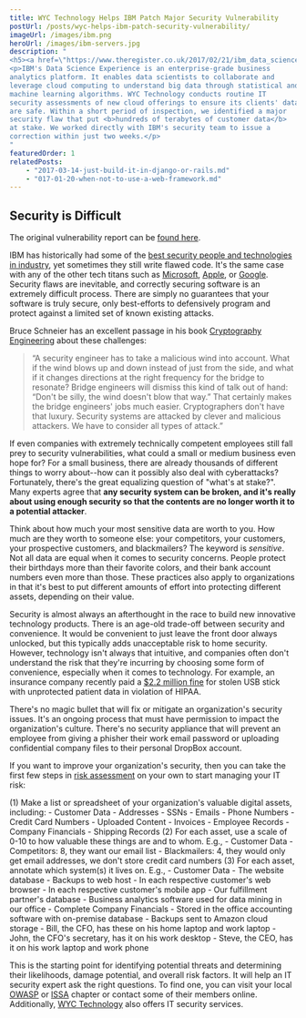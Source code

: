 ```yaml
---
title: WYC Technology Helps IBM Patch Major Security Vulnerability
postUrl: /posts/wyc-helps-ibm-patch-security-vulnerability/
imageUrl: /images/ibm.png
heroUrl: /images/ibm-servers.jpg
description: "
<h5><a href=\"https://www.theregister.co.uk/2017/02/21/ibm_data_science_experience_fixes_docker_security/\" target=\"_blank\"><i class=\"linkify icon\"></i>See Media Coverage at The Register</a></h5>
<p>IBM's Data Science Experience is an enterprise-grade business
analytics platform. It enables data scientists to collaborate and
leverage cloud computing to understand big data through statistical and
machine learning algorithms. WYC Technology conducts routine IT
security assessments of new cloud offerings to ensure its clients' data
are safe. Within a short period of inspection, we identified a major
security flaw that put <b>hundreds of terabytes of customer data</b>
at stake. We worked directly with IBM's security team to issue a
correction within just two weeks.</p>
"
featuredOrder: 1
relatedPosts: 
    - "2017-03-14-just-build-it-in-django-or-rails.md"
    - "017-01-20-when-not-to-use-a-web-framework.md"
---
```



## Security is Difficult

The original vulnerability report can be [found here](https://wycd.net/posts/2017-02-21-ibm-whole-cluster-privilege-escalation-disclosure.html).

IBM has historically had some of the [best security people and technologies in industry](https://www.benzinga.com/pressreleases/17/03/n9154740/ibm-qradar-named-as-a-leader-in-security-analytics-platforms-by-indepen), yet sometimes they still write flawed code. It's the same case with any of the other tech titans such as [Microsoft](https://www.neowin.net/news/google-reveals-a-windows-vulnerability-as-microsoft-fails-to-patch-it), [Apple](https://www.tapscape.com/apple-inc-patch-three-ios-0day-exploits-worth-1-million-usd/), or [Google](http://www.zdnet.com/article/google-were-hiking-bug-bounties-because-finding-security-flaws-is-getting-tougher/). Security flaws are inevitable, and correctly securing software is an extremely difficult process. There are simply no guarantees that your software is truly secure, only best-efforts to defensively program and protect against a limited set of known existing attacks.

Bruce Schneier has an excellent passage in his book [Cryptography
Engineering](http://amzn.to/2nAVI6p) about these challenges:

<blockquote>
&ldquo;A security engineer has to take a malicious wind into account. What if
the wind blows up and down instead of just from the side, and what if it
changes directions at the right frequency for the bridge to resonate? Bridge
engineers will dismiss this kind of talk out of hand: &ldquo;Don't be silly,
the wind doesn't blow that way.&rdquo; That certainly makes the bridge
engineers' jobs much easier.  Cryptographers don't have that luxury. Security
systems are attacked by clever and malicious attackers. We have to consider all
types of attack.&rdquo;
</blockquote>

If even companies with extremely technically competent employees still fall
prey to security vulnerabilities, what could a small or medium business even
hope for?  For a small business, there are already thousands of different
things to worry about--how can it possibly also deal with cyberattacks?
Fortunately, there's the great equalizing question of "what's at stake?". Many
experts agree that <b>any security system can be broken, and it's really about
using enough security so that the contents are no longer worth it to a
potential attacker</b>.

Think about how much your most sensitive data are worth to you. How much are
they worth to someone else: your competitors, your customers, your prospective
customers, and blackmailers? The keyword is <i>sensitive</i>. Not all data are
equal when it comes to security concerns. People protect their birthdays more
than their favorite colors, and their bank account numbers even more than
those. These practices also apply to organizations in that it's best to put
different amounts of effort into protecting different assets, depending on
their value.

Security is almost always an afterthought in the race to build new innovative
technology products. There is an age-old trade-off between security and
convenience. It would be convenient to just leave the front door always
unlocked, but this typically adds unacceptable risk to home security. However,
technology isn't always that intuitive, and companies often don't understand
the risk that they're incurring by choosing some form of convenience,
especially when it comes to technology. For example,
an insurance company recently paid a [$2.2 million
fine](http://www.aando.net/2017/02/06/stolen-usb-drive-gets-insurance-company-2-2-million-hipaa-fine/)
for stolen USB stick with unprotected patient data in violation of HIPAA.

There's no magic bullet that will fix or mitigate an organization's security
issues. It's an ongoing process that must have permission to impact the
organization's culture. There's no security appliance that will prevent an
employee from giving a phisher their work email password or uploading
confidential company files to their personal DropBox account. 

If you want to improve your organization's security, then you can take the
first few steps in [risk assessment](http://nvlpubs.nist.gov/nistpubs/Legacy/SP/nistspecialpublication800-30r1.pdf) on your own to
start managing your IT risk:

(1) Make a list or spreadsheet of your organization's valuable digital assets, including:
    - Customer Data
        - Addresses
        - SSNs
        - Emails
        - Phone Numbers
        - Credit Card Numbers
        - Uploaded Content
    - Invoices
    - Employee Records
    - Company Financials
    - Shipping Records
(2) For each asset, use a scale of 0-10 to how valuable these things are and to whom. E.g.,
    - Customer Data
        - Competitors: 8, they want our email list
        - Blackmailers: 4, they would only get email addresses, we don't store credit card numbers
(3) For each asset, annotate which system(s) it lives on. E.g.,
    - Customer Data
        - The website database
        - Backups to web host
        - In each respective customer's web browser
        - In each respective customer's mobile app
        - Our fulfillment partner's database
        - Business analytics software used for data mining in our office
    - Complete Company Financials
        - Stored in the office accounting software with on-premise database
        - Backups sent to Amazon cloud storage
        - Bill, the CFO, has these on his home laptop and work laptop
        - John, the CFO's secretary, has it on his work desktop
        - Steve, the CEO, has it on his work laptop and work phone

This is the starting point for identifying potential threats and determining
their likelihoods, damage potential, and overall risk factors. It will help an
IT security expert ask the right questions. To find one, you can visit your
local [OWASP](https://www.owasp.org) or [ISSA](http://www.issa.org/?) chapter
or contact some of their members online. Additionally, [WYC
Technology](/#contact) also offers IT security services.
